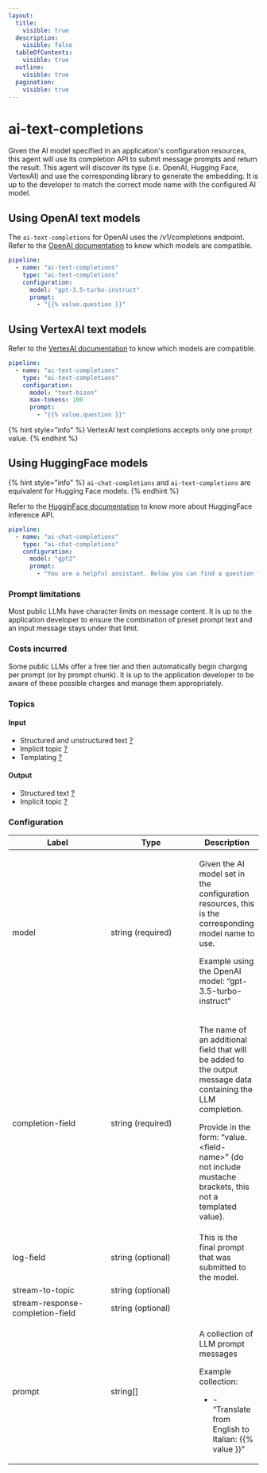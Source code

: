 ```yaml
---
layout:
  title:
    visible: true
  description:
    visible: false
  tableOfContents:
    visible: true
  outline:
    visible: true
  pagination:
    visible: true
---
```


# ai-text-completions

Given the AI model specified in an application's configuration resources, this agent will use its completion API to submit message prompts and return the result. This agent will discover its type (i.e. OpenAI, Hugging Face, VertexAI) and use the corresponding library to generate the embedding. It is up to the developer to match the correct mode name with the configured AI model.

## Using OpenAI text models

The `ai-text-completions` for OpenAI uses the /v1/completions endpoint. Refer to the [OpenAI documentation](https://platform.openai.com/docs/models/model-endpoint-compatibility) to know which models are compatible.

```yaml
pipeline:
  - name: "ai-text-completions"
    type: "ai-text-completions"
    configuration:
      model: "gpt-3.5-turbo-instruct"
      prompt:
        - "{{% value.question }}"
```

## Using VertexAI text models

Refer to the [VertexAI documentation](https://cloud.google.com/vertex-ai/docs/generative-ai/model-reference/text) to know which models are compatible.
```yaml
pipeline:
  - name: "ai-text-completions"
    type: "ai-text-completions"
    configuration:
      model: "text-bison"
      max-tokens: 100
      prompt:
        - "{{% value.question }}"
```

{% hint style="info" %}
VertexAI text completions accepts only one `prompt` value.
{% endhint %}


## Using HuggingFace models

{% hint style="info" %}
`ai-chat-completions` and `ai-text-completions` are equivalent for Hugging Face models.
{% endhint %}

Refer to the [HugginFace documentation](https://huggingface.co/docs/api-inference/quicktour) to know more about HuggingFace inference API.

```yaml
pipeline:
  - name: "ai-chat-completions"
    type: "ai-chat-completions"
    configuration:
      model: "gpt2"
      prompt:
        - "You are a helpful assistant. Below you can find a question from the user. Please try to help them the best way you can.\n\n{{% value.question}}"
```


### Prompt limitations

Most public LLMs have character limits on message content. It is up to the application developer to ensure the combination of preset prompt text and an input message stays under that limit.

### Costs incurred

Some public LLMs offer a free tier and then automatically begin charging per prompt (or by prompt chunk). It is up to the application developer to be aware of these possible charges and manage them appropriately.

### Topics

#### Input

* Structured and unstructured text [?](../agent-messaging.md)
* Implicit topic [?](../agent-messaging.md#implicit-input-and-output-topics)
* Templating [?](../agent-messaging.md#json-text-input)

#### Output

* Structured text [?](../agent-messaging.md)
* Implicit topic [?](../agent-messaging.md#implicit-input-and-output-topics)

### Configuration

<table><thead><tr><th width="182.33333333333331">Label</th><th width="162">Type</th><th>Description</th></tr></thead><tbody><tr><td>model</td><td>string (required)</td><td><p>Given the AI model set in the configuration resources, this is the corresponding model name to use.<br></p><p>Example using the OpenAI model: “gpt-3.5-turbo-instruct”</p></td></tr><tr><td>completion-field</td><td>string (required)</td><td><p>The name of an additional field that will be added to the output message data containing the LLM completion.<br></p><p>Provide in the form: “value.&#x3C;field-name>” (do not include mustache brackets, this not a templated value).</p></td></tr><tr><td>log-field</td><td>string (optional)</td><td>This is the final prompt that was submitted to the model.</td></tr><tr><td>stream-to-topic</td><td>string (optional)</td><td></td></tr><tr><td>stream-response-completion-field</td><td>string (optional)</td><td></td></tr><tr><td>prompt</td><td>string[]</td><td><p>A collection of LLM prompt messages</p><p></p><p>Example collection:</p><ul><li>- “Translate from English to Italian: {{% value }}”</li></ul></td></tr></tbody></table>

